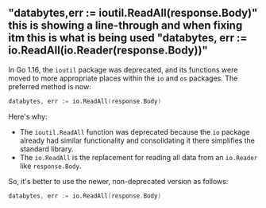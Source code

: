 ## "databytes,err := ioutil.ReadAll(response.Body)" this is showing a line-through and when fixing itm this is what is being used "databytes, err := io.ReadAll(io.Reader(response.Body))"

In Go 1.16, the `ioutil` package was deprecated, and its functions were moved to more appropriate places within the `io` and `os` packages. The preferred method is now:

```go
databytes, err := io.ReadAll(response.Body)
```

Here's why:
- The `ioutil.ReadAll` function was deprecated because the `io` package already had similar functionality and consolidating it there simplifies the standard library.
- The `io.ReadAll` is the replacement for reading all data from an `io.Reader` like `response.Body`.

So, it's better to use the newer, non-deprecated version as follows:

```go
databytes, err := io.ReadAll(response.Body)
```
